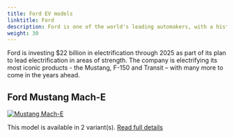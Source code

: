 ```yaml
---
title: Ford EV models
linktitle: Ford
description: Ford is one of the world's leading automakers, with a history of innovation and excellence that spans more than a century. Ford is also committed to leading the transition to a more sustainable and electrified future, with a range of hybrid and electric vehicles (EVs) that offer performance, efficiency, technology and convenience.
weight: 30
---
```

Ford is investing $22 billion in electrification through 2025 as part of its plan to lead electrification in areas of strength. The company is electrifying its most iconic products - the Mustang, F-150 and Transit – with many more to come in the years ahead.


## Ford Mustang Mach-E

[![Mustang Mach-E](https://media.evkx.net/multimedia/models/ford/mustang_mach-e/mustang_mach-e_long_range_awd/main_1_st.jpg)](mustang_mach-e)

This model is available in 2 variant(s). 
[Read full details](mustang_mach-e/)
